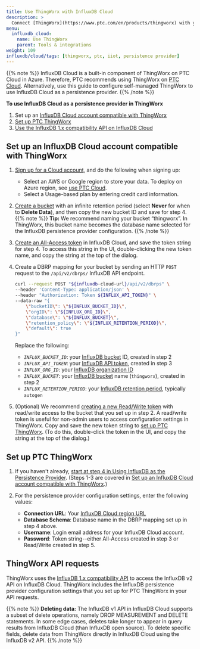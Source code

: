 ```yaml
---
title: Use ThingWorx with InfluxDB Cloud
description: >
  Connect [ThingWorx](https://www.ptc.com/en/products/thingworx) with your **InfluxDB Cloud** instance.
menu:
  influxdb_cloud:
    name: Use ThingWorx
    parent: Tools & integrations
weight: 109
influxdb/cloud/tags: [thingworx, ptc, iiot, persistence provider]
---
```


{{% note %}}
InfluxDB Cloud is a built-in component of ThingWorx on PTC Cloud in Azure. Therefore, PTC recommends using ThingWorx on [PTC Cloud](https://www.ptc.com/en/customer-success/cloud). Alternatively, use this guide to configure self-managed ThingWorx to use InfluxDB Cloud as a persistence provider.
{{% /note %}}

**To use InfluxDB Cloud as a persistence provider in ThingWorx**

1. Set up an [InfluxDB Cloud account compatible with ThingWorx](#set-up-an-influxdb-cloud-account-compatible-with-thingworx)
2. [Set up PTC ThingWorx](#set-up-ptc-thingworx)
3. [Use the InfluxDB 1.x compatibility API on InfluxDB Cloud](#use-the-influxdb-1x-compatibility-api-on-influxdb-cloud)

## Set up an InfluxDB Cloud account compatible with ThingWorx

1. [Sign up for a Cloud account](/influxdb/cloud/sign-up/), and do the following when signing up:
   - Select an AWS or Google region to store your data. To deploy on Azure region, see [use PTC Cloud](https://www.ptc.com/en/customer-success/cloud).
   - Select a Usage-based plan by entering credit card information.
2. [Create a bucket](/influxdb/cloud/organizations/buckets/create-bucket/) with an infinite retention period (select **Never** for when to **Delete Data**), and then copy the new bucket ID and save for step 4.
{{% note %}}
**Tip:** We recommend naming your bucket “thingworx”. In ThingWorx, this bucket name becomes the database name selected for the InfluxDB persistence provider configuration.
{{% /note %}}
3. [Create an All-Access token](/influxdb/cloud/security/tokens/create-token/) in InfluxDB Cloud, and save the token string for step 4. To access this string in the UI, double-clicking the new token name, and copy the string at the top of the dialog.
4. Create a DBRP mapping for your bucket by sending an HTTP `POST` request to the `/api/v2/dbrps/` InfluxDB API endpoint.

    ```sh
    curl --request POST "${influxdb-cloud-url}/api/v2/dbrps" \
    --header 'Content-Type: application/json' \
    --header "Authorization: Token ${INFLUX_API_TOKEN}" \
    --data-raw "{
        \"bucketID\": \"${INFLUX_BUCKET_ID}\",
        \"orgID\": \"${INFLUX_ORG_ID}\",
        \"database\": \"${INFLUX_BUCKET}\",
        \"retention_policy\": \"${INFLUX_RETENTION_PERIOD}\",
        \"default\": true
    }"
    ```

    Replace the following:
    - *`INFLUX_BUCKET_ID`*: your [InfluxDB bucket](/influxdb/cloud/reference/glossary/#bucket) ID, created in step 2
    - *`INFLUX_API_TOKEN`*: your [InfluxDB API token](/influxdb/cloud/reference/glossary/#token), created in step 3
    - *`INFLUX_ORG_ID`*: your [InfluxDB organization ID](/influxdb/v2.0/organizations/view-orgs/#view-your-organization-id)
    - *`INFLUX_BUCKET`*: your [InfluxDB bucket](/influxdb/cloud/reference/glossary/#bucket) name (`thingworx`), created in step 2
    - *`INFLUX_RETENTION_PERIOD`*: your [InfluxDB retention period](/influxdb/cloud/reference/glossary/#retention-period), typically `autogen`

5. (Optional) We recommend [creating a new Read/Write token](/influxdb/cloud/security/tokens/create-token/) with read/write access to the bucket that you set up in step 2. A read/write token is useful for non-admin users to access configuration settings in ThingWorx. Copy and save the new token string to [set up PTC ThingWorx](#set-up-ptc-thingworx). (To do this, double-click the token in the UI, and copy the string at the top of the dialog.)

## Set up PTC ThingWorx

1. If you haven't already, [start at step 4 in Using InfluxDB as the Persistence Provider](https://support.ptc.com/help/thingworx_hc/thingworx_8_hc/en/index.html#page/ThingWorx%2FHelp%2FComposer%2FDataStorage%2FPersistenceProviders%2Fusing_influxdb_as_the_persistence_provider.html). (Steps 1-3 are covered in [Set up an InfluxDB Cloud account compatible with ThingWorx](#set-up-an-influxdb-cloud-account-compatible-with-thingworx).)
2. For the persistence provider configuration settings, enter the following values:

    - **Connection URL**: Your [InfluxDB Cloud region URL](/influxdb/cloud/reference/regions)
    - **Database Schema**: Database name in the DBRP mapping set up in step 4 above.
    - **Username**: Login email address for your InfluxDB Cloud account.
    - **Password**: Token string--either All-Access created in step 3 or Read/Write created in step 5.

## ThingWorx API requests

ThingWorx uses the [InfluxDB 1.x compatibility API](/influxdb/cloud/reference/api/influxdb-1x/) to access the InfluxDB v2 API on InfluxDB Cloud. ThingWorx includes the InfluxDB persistence provider configuration settings that you set up for PTC ThingWorx in your API requests.

{{% note %}}
**Deleting data:** The InfluxDB v1 API in InfluxDB Cloud supports a subset of delete operations, namely DROP MEASUREMENT and DELETE statements. In some edge cases, deletes take longer to appear in query results from InfluxDB Cloud (than InfluxDB open source). To delete specific fields, delete data from ThingWorx directly in InfluxDB Cloud using the InfluxDB v2 API.
{{% /note %}}
